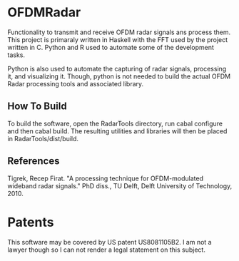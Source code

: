# OFDMRadar

Functionality to transmit and receive OFDM radar signals ans process them. This 
project is primaraly written in Haskell with the FFT used by the project
written in C. Python and R used to automate some of the development tasks.

Python is also used to automate the capturing of radar signals, processing it,
and visualizing it. Though, python is not needed to build the actual OFDM Radar
processing tools and associated library. 

## How To Build

To build the software, open the RadarTools directory, run cabal configure 
and then cabal build. The resulting utilities and libraries will then be 
placed in RadarTools/dist/build. 

## References
Tigrek, Recep Firat. "A processing technique for OFDM-modulated wideband radar 
signals." PhD diss., TU Delft, Delft University of Technology, 2010.

# Patents
This software may be covered by US patent US8081105B2. I am not a lawyer though
so I can not render a legal statement on this subject.





